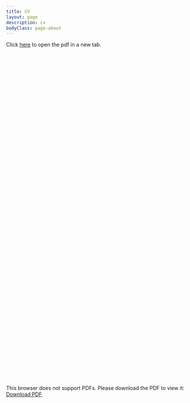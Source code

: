 ```yaml
---
title: CV
layout: page
description: cv
bodyClass: page-about
---
```

Click [here](https://keziaolive.github.io/images/240620_CV.pdf) to open the pdf in a new tab.
<object data="https://keziaolive.github.io/images/240620_CV.pdf" type="application/pdf" frameborder="0" width="100%" height="900px" style="padding: 20px;">
    <embed src="https://keziaolive.github.io/images/240620_CV.pdf" width="100%" height="900px">
        <p>This browser does not support PDFs. Please download the PDF to view it: <a href="https://keziaolive.github.io/olivesblog/images/240620_CV.pdf">Download PDF</a>.</p>
    </embed>
</object>
